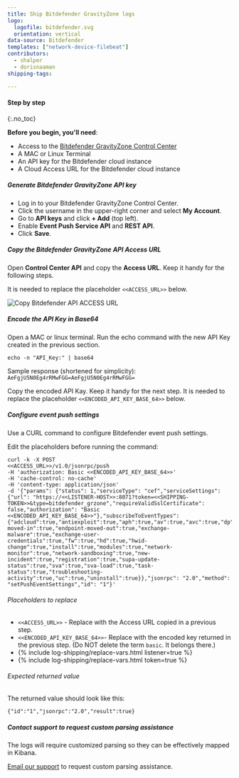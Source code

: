 ```yaml
---
title: Ship Bitdefender GravityZone logs
logo:
  logofile: bitdefender.svg
  orientation: vertical
data-source: Bitdefender
templates: ["network-device-filebeat"]
contributors:
  - shalper
  - dorisnaaman
shipping-tags:

---
```


#### Step by step
{:.no_toc}

**Before you begin, you'll need**:

* Access to the [Bitdefender GravityZone Control Center](https://gravityzone.bitdefender.com/)
* A MAC or Linux Terminal
* An API key for the Bitdefender cloud instance
* A Cloud Access URL for the Bitdefender cloud instance

<div class="tasklist">

##### Generate Bitdefender GravityZone API key

* Log in to your Bitdefender GravityZone Control Center.
* Click the username in the upper-right corner and select **My Account**.
* Go to **API keys** and click **+ Add** (top left).
* Enable **Event Push Service API** and **REST API**.
* Click **Save**.

##### Copy the Bitdefender GravityZone API Access URL

Open **Control Center API** and copy the **Access URL**. Keep it handy for the following steps.

It is needed to replace the placeholder `<<ACCESS_URL>>` below.

![Copy Bitdefender API ACCESS URL](https://dytvr9ot2sszz.cloudfront.net/logz-docs/security-integrations/bitdefender.png)


##### Encode the API Key in Base64

Open a MAC or linux terminal. Run the echo command with the new API Key created in the previous section.

```
echo -n "API_Key:" | base64
```
Sample response (shortened for simplicity): `AeFgjU5N0Eg4rRMwFGG=AeFgjU5N0Eg4rRMwFGG=`

Copy the encoded API Kay. Keep it handy for the next step. It is needed to replace the placeholder `<<ENCODED_API_KEY_BASE_64>>` below.

##### Configure event push settings

Use a CURL command to configure Bitdefender event push settings.

Edit the placeholders before running the command:

```
curl -k -X POST
<<ACCESS_URL>>/v1.0/jsonrpc/push
-H 'authorization: Basic <<ENCODED_API_KEY_BASE_64>>'
-H 'cache-control: no-cache'
-H 'content-type: application/json'
-d '{"params": {"status": 1,"serviceType": "cef","serviceSettings": {"url": "https://<<LISTENER-HOST>>:8071?token=<<SHIPPING-TOKEN>>&type=bitdefender_grzone","requireValidSslCertificate": false,"authorization": "Basic <<ENCODED_API_KEY_BASE_64>>"},"subscribeToEventTypes": {"adcloud":true,"antiexploit":true,"aph":true,"av":true,"avc":true,"dp":true,"endpoint-moved-in":true,"endpoint-moved-out":true,"exchange-malware":true,"exchange-user-credentials":true,"fw":true,"hd":true,"hwid-change":true,"install":true,"modules":true,"network-monitor":true,"network-sandboxing":true,"new-incident":true,"registration":true,"supa-update-status":true,"sva":true,"sva-load":true,"task-status":true,"troubleshooting-activity":true,"uc":true,"uninstall":true}},"jsonrpc": "2.0","method": "setPushEventSettings","id": "1"}'
```

###### Placeholders to replace

* `<<ACCESS_URL>>` - Replace with the Access URL copied in a previous step.
* `<<ENCODED_API_KEY_BASE_64>>`- Replace with the encoded key returned in the previous step.
(Do  NOT delete the term `basic`. It belongs there.)
* {% include log-shipping/replace-vars.html listener=true %}
* {% include log-shipping/replace-vars.html token=true %}

###### Expected returned value

The returned value should look like this:

```
{"id":"1","jsonrpc":"2.0","result":true}
```

##### Contact support to request custom parsing assistance

The logs will require customized parsing so they can be effectively mapped in Kibana.

[Email our support](mailto:help@logz.io?subject=Requesting%20parsing%20assistance%20for%20Bitdefender%20security%20logs&body=Hi!%20Please%20be%20in%20touch%20with%20further%20instructions%20for%20parsing%20Bitdefender%20security%20logs.%20Thanks!) to request custom parsing assistance.


</div>